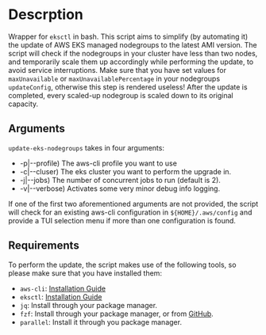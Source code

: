 # Descrption

Wrapper for `eksctl` in bash.
This script aims to simplify (by automating it) the update of AWS EKS managed nodegroups to the latest AMI version.
The script will check if the nodegroups in your cluster have less than two nodes, and temporarily scale them up accordingly while performing the update,
to avoid service interruptions. Make sure that you have set values for `maxUnavailable` or `maxUnavailablePercentage` in your nodegroups `updateConfig`,
otherwise this step is rendered useless!
After the update is completed, every scaled-up nodegroup is scaled down to its original capacity.

## Arguments

`update-eks-nodegroups` takes in four arguments:

- -p|--profile) The aws-cli profile you want to use
- -c|--cluser) The eks cluster you want to perform the upgrade in.
- -j|--jobs) The number of concurrent jobs to run (default is 2).
- -v|--verbose) Activates some very minor debug info logging.

If one of the first two aforementioned arguments are not provided, the script will check for an existing aws-cli configuration
in `${HOME}/.aws/config` and provide a TUI selection menu if more than one configuration is found.

## Requirements

To perform the update, the script makes use of the following tools, so please make sure that you have installed them:

- `aws-cli`: [Installation Guide](https://docs.aws.amazon.com/cli/latest/userguide/getting-started-install.html)
- `eksctl`: [Installation Guide](https://docs.aws.amazon.com/eks/latest/userguide/eksctl.html)
- `jq`: Install through your package manager.
- `fzf`: Install through your package manager, or from [GitHub](https://github.com/junegunn/fzf).
- `parallel`: Install it through you package manager.

